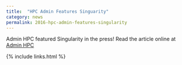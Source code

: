 ```yaml
---
title:  "HPC Admin Features Singuarity"
category: news
permalink: 2016-hpc-admin-features-singularity
---
```


Admin HPC featured Singularity in the press! Read the article online at <a href="http://www.admin-magazine.com/HPC/Articles/Singularity-A-Container-for-HPC" target="_blank">Admin HPC</a>

{% include links.html %}
